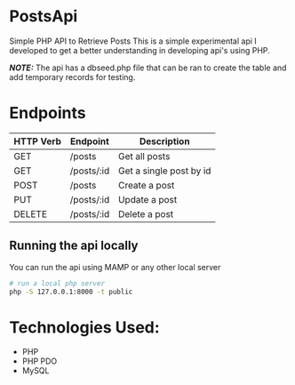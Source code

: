 # PostsApi
Simple PHP API to Retrieve Posts
This is a simple experimental api I developed to get a better understanding in developing api's using PHP.

**_NOTE:_** The api has a dbseed.php file that can be ran to create the table and add temporary records for testing.

# Endpoints

| HTTP Verb | Endpoint          | Description              |
|-----------|-------------------|--------------------------|
| GET       | /posts            | Get all posts            |
| GET       | /posts/:id        | Get a single post by id  |
| POST      | /posts            | Create a post            |
| PUT       | /posts/:id        | Update a post            |
| DELETE    | /posts/:id        | Delete a post            |

## Running the api locally
You can run the api using MAMP or any other local server
``` bash
# run a local php server
php -S 127.0.0.1:8000 -t public
```

# Technologies Used:
* PHP
* PHP PDO
* MySQL
